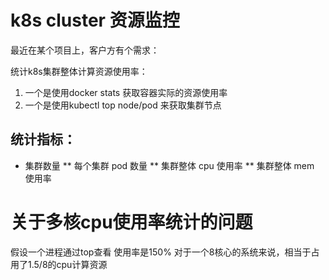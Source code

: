 # k8s cluster 资源监控

最近在某个项目上，客户方有个需求：

统计k8s集群整体计算资源使用率：

1. 一个是使用docker stats 获取容器实际的资源使用率 
2. 一个是使用kubectl top node/pod 来获取集群节点

## 统计指标：
* 集群数量
** 每个集群 pod 数量
** 集群整体 cpu 使用率
** 集群整体 mem 使用率

# 关于多核cpu使用率统计的问题

假设一个进程通过top查看 使用率是150%  对于一个8核心的系统来说，相当于占用了1.5/8的cpu计算资源
